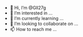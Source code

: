 - 👋 Hi, I’m @Gll27g
- 👀 I’m interested in ...
- 🌱 I’m currently learning ...
- 💞️ I’m looking to collaborate on ...
- 📫 How to reach me ...

<!---
Gll27g/Gll27g is a ✨ special ✨ repository because its `README.md` (this file) appears on your GitHub profile.
You can click the Preview link to take a look at your changes.
--->

